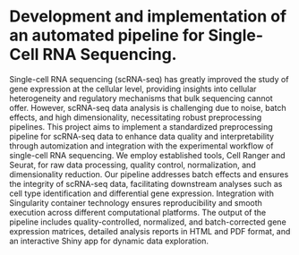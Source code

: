 # Development and implementation of an automated pipeline for Single-Cell RNA Sequencing.

Single-cell RNA sequencing (scRNA-seq) has greatly improved the study of gene expression at the cellular level, providing insights into cellular heterogeneity and regulatory mechanisms that bulk sequencing cannot offer. However, scRNA-seq data analysis is challenging due to noise, batch effects, and high dimensionality, necessitating robust preprocessing pipelines. This project aims to implement a standardized preprocessing pipeline for scRNA-seq data to enhance data quality and interpretability through automization and integration with the experimental workflow of single-cell RNA sequencing. We employ established tools, Cell Ranger and Seurat, for raw data processing, quality control, normalization, and dimensionality reduction. Our pipeline addresses batch effects and ensures the integrity of scRNA-seq data, facilitating downstream analyses such as cell type identification and differential gene expression. Integration with Singularity container technology ensures reproducibility and smooth execution across different computational platforms. The output of the pipeline includes quality-controlled, normalized, and batch-corrected gene expression matrices, detailed analysis reports in HTML and PDF format, and an interactive Shiny app for dynamic data exploration.

